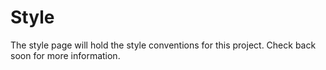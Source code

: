 # Style
The style page will hold the style conventions for this project.  Check back soon for more information.
